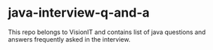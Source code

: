 # java-interview-q-and-a
This repo belongs to VisionIT and contains list of java questions and answers frequently asked in the interview.

